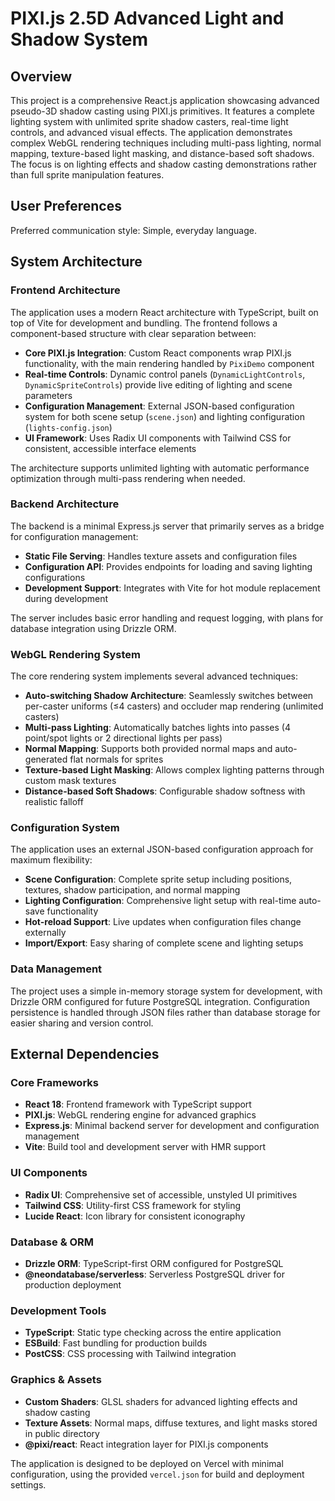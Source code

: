 # PIXI.js 2.5D Advanced Light and Shadow System

## Overview

This project is a comprehensive React.js application showcasing advanced pseudo-3D shadow casting using PIXI.js primitives. It features a complete lighting system with unlimited sprite shadow casters, real-time light controls, and advanced visual effects. The application demonstrates complex WebGL rendering techniques including multi-pass lighting, normal mapping, texture-based light masking, and distance-based soft shadows. The focus is on lighting effects and shadow casting demonstrations rather than full sprite manipulation features.

## User Preferences

Preferred communication style: Simple, everyday language.

## System Architecture

### Frontend Architecture

The application uses a modern React architecture with TypeScript, built on top of Vite for development and bundling. The frontend follows a component-based structure with clear separation between:

- **Core PIXI.js Integration**: Custom React components wrap PIXI.js functionality, with the main rendering handled by `PixiDemo` component
- **Real-time Controls**: Dynamic control panels (`DynamicLightControls`, `DynamicSpriteControls`) provide live editing of lighting and scene parameters
- **Configuration Management**: External JSON-based configuration system for both scene setup (`scene.json`) and lighting configuration (`lights-config.json`)
- **UI Framework**: Uses Radix UI components with Tailwind CSS for consistent, accessible interface elements

The architecture supports unlimited lighting with automatic performance optimization through multi-pass rendering when needed.

### Backend Architecture

The backend is a minimal Express.js server that primarily serves as a bridge for configuration management:

- **Static File Serving**: Handles texture assets and configuration files
- **Configuration API**: Provides endpoints for loading and saving lighting configurations
- **Development Support**: Integrates with Vite for hot module replacement during development

The server includes basic error handling and request logging, with plans for database integration using Drizzle ORM.

### WebGL Rendering System

The core rendering system implements several advanced techniques:

- **Auto-switching Shadow Architecture**: Seamlessly switches between per-caster uniforms (≤4 casters) and occluder map rendering (unlimited casters)
- **Multi-pass Lighting**: Automatically batches lights into passes (4 point/spot lights or 2 directional lights per pass)
- **Normal Mapping**: Supports both provided normal maps and auto-generated flat normals for sprites
- **Texture-based Light Masking**: Allows complex lighting patterns through custom mask textures
- **Distance-based Soft Shadows**: Configurable shadow softness with realistic falloff

### Configuration System

The application uses an external JSON-based configuration approach for maximum flexibility:

- **Scene Configuration**: Complete sprite setup including positions, textures, shadow participation, and normal mapping
- **Lighting Configuration**: Comprehensive light setup with real-time auto-save functionality
- **Hot-reload Support**: Live updates when configuration files change externally
- **Import/Export**: Easy sharing of complete scene and lighting setups

### Data Management

The project uses a simple in-memory storage system for development, with Drizzle ORM configured for future PostgreSQL integration. Configuration persistence is handled through JSON files rather than database storage for easier sharing and version control.

## External Dependencies

### Core Frameworks
- **React 18**: Frontend framework with TypeScript support
- **PIXI.js**: WebGL rendering engine for advanced graphics
- **Express.js**: Minimal backend server for development and configuration management
- **Vite**: Build tool and development server with HMR support

### UI Components
- **Radix UI**: Comprehensive set of accessible, unstyled UI primitives
- **Tailwind CSS**: Utility-first CSS framework for styling
- **Lucide React**: Icon library for consistent iconography

### Database & ORM
- **Drizzle ORM**: TypeScript-first ORM configured for PostgreSQL
- **@neondatabase/serverless**: Serverless PostgreSQL driver for production deployment

### Development Tools
- **TypeScript**: Static type checking across the entire application
- **ESBuild**: Fast bundling for production builds
- **PostCSS**: CSS processing with Tailwind integration

### Graphics & Assets
- **Custom Shaders**: GLSL shaders for advanced lighting effects and shadow casting
- **Texture Assets**: Normal maps, diffuse textures, and light masks stored in public directory
- **@pixi/react**: React integration layer for PIXI.js components

The application is designed to be deployed on Vercel with minimal configuration, using the provided `vercel.json` for build and deployment settings.